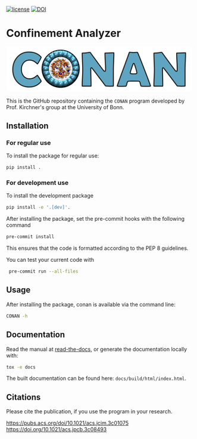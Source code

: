 [![license](https://img.shields.io/badge/license-GPL%203.0-blue)](https://github.com/AK-Kirchner/conan_development/LICENSE)
[![DOI](https://img.shields.io/badge/DOI-JCIM-green)](https://pubs.acs.org/doi/10.1021/acs.jcim.3c01075)

# Confinement Analyzer


<img src="./docs/source/pictures/CONAN_logo.png" alt="CONAN Logo" width="500">


This is the GitHub repository containing the `CONAN` program developed by Prof. Kirchner's group at the University of Bonn.

## Installation

### For regular use
To install the package for regular use:
```bash
pip install .
```
### For development use
To install the development package
```bash
pip install -e '.[dev]'.
```
After installing the package, set the pre-commit hooks with the following command
```bash
pre-commit install
```
This ensures that the code is formatted according to the
PEP 8 guidelines.

You can test your current code with
```bash
 pre-commit run --all-files
```

## Usage
After installing the package, conan is available via the command line:
```bash
CONAN -h
```

## Documentation

Read the manual at [read-the-docs](https://con-an.readthedocs.io), or generate the documentation locally with:
```bash
tox -e docs
```
The built documentation can be found here: `docs/build/html/index.html`.

## Citations
Please cite the publication, if you use the program in your research.

https://pubs.acs.org/doi/10.1021/acs.jcim.3c01075
https://doi.org/10.1021/acs.jpcb.3c08493
